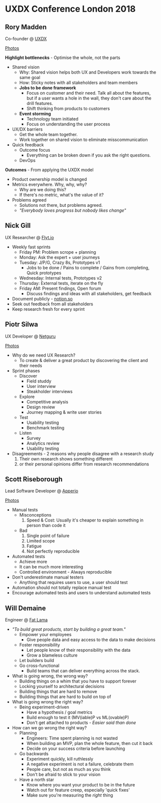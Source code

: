 # UXDX Conference London 2018

## Rory Madden
Co-founder @ [UXDX](https://uxdxconf.com/)

[Photos](./photos/rory-madden)

**Highlight bottlenecks** - Optimise the whole, not the parts
- Shared vision
    - Why: Shared vision helps both UX and Developers work towards the same goal
    - How: Sticky notes with all stakeholders and team members
    - **Jobs to be done framework**
        - Focus on customer and their need. Talk all about the features, but if a user wants a hole in the wall, they don't care about the drill features.
        - Shift thinking from products to customers
    - **Event storming**
        - Technology team initiated
        - Focus on understanding the user process
- UX/DX barriers
    - Get the whole team together.
    - Work together on shared vision to eliminate misscommunication
- Quick feedback
    - Outcome focus
        - Everything can be broken down if you ask the right questions.
    - DevOps

**Outcomes** - From applying the UXDX model
- Product ownership model is changed
- Metrics everywhere. Why, why, why?
    - Why are we doing this?
    - If there's no metric, what's the value of it?
- Problems agreed
    - Solutions not there, but problems agreed.
    - *"Everybody loves progress but nobody likes change"*

## Nick Gill
UX Researcher @ [Flyt.io](https://flyt.io/)

- Weekly fast sprints
    - Friday PM: Problem scrope + planning
    - Monday: Ask the expert + user journeys
    - Tuesday: J/P/G, Crazy 8s, Prototypes v1
        - Jobs to be done / Pains to complete / Gains from completing, Quick prototypes
    - Wednesday: Internal tests, Prototypes v2
    - Thursday: External tests, iterate on the fly
    - Friday AM: Present findings, Open forum
        - Discuss findings and ideas with all stakeholders, get feedback
- Document publicly - [notion.so](https://notion.so)
- Seek out feedback from all stakeholders
- Keep research fresh for every sprint

## Piotr Silwa
UX Developer @ [Netguru](https://www.netguru.co/)

[Photos](./photos/piotr-silwa)

- Why do we need UX Research?
    - To create & deliver a great product by discovering the client and their needs
- Sprint phases
    - Discover
        - Field studdy
        - User interview
        - Steakholder interviews
    - Explore
        - Competitive analysis
        - Design review
        - Journey mapping & write user stories
    - Test
        - Usability testing
        - Benchmark testing
    - Listen
        - Survey
        - Analytics review
        - Usability testing
- Disagreements - 2 reasons why people disagree with a research study
    1. Their own research shows something different
    2. or their personal opinions differ from research recommendations

## Scott Riseborough
Lead Software Developer @ [Apperio](https://www.apperio.com/)

[Photos](./photos/scott-riseborough)

- Manual tests
    - Misconceptions
        1. Speed & Cost: Usually it's cheaper to explain something in person than code it
    - Bad
        1. Single point of failure
        2. Limited scope
        3. Fatigue
        4. Not perfectly reproducible
- Automated tests
    - Achieve more
    - It can be much more interesting
    - Controlled environment - Always reproducible
- Don't underestimate manual testers
    - Anything that requires users to use, a user should test
- Automation should not totally replace manual test
- Encourage automated tests and users to understand automated tests

## Will Demaine
Engineer @ [Fat Lama](https://fatlama.com/)

- *"To build great products, start by building a great team."*
    - Empower your employees
        - Give people data and easy access to the data to make decisions
    - Foster responsibility
        - Let people know of their responsibility with the data
        - Grow a blameless culture
    - Let builders build
    - Go cross-functional
        - Build teams that can deliver everything across the stack.
- What is going wrong, the wrong way?
    - Building things on a whim that you have to support forever
    - Locking yourself to architectural decisions
    - Building things that are hard to remove
    - Building things that are hard to build on top of
- What is going wrong the right way?
    - Being experiment-driven
        - Have a hypothesis / goal metrics
        - Build enough to test it (MV(iable)P vs ML(ovable)P)
        - Don't get attached to products *- Easier said than done*
- How can we go wrong the right way?
    - Planning
        - Engineers: Time spent planning is not wasted
        - When building an MVP, plan the whole feature, then cut it back
        - Decide on your success criteria before launching
    - Go backwards
        - Experiment quickly, kill ruthlessly
        - A negative experiment is not a failure, celebrate them
        - People care, but not as much as you think
        - Don't be afraid to stick to your vision
    - Have a north star
        - Know where you want your product to be in the future
        - Watch out for feature creep, especially 'quick fixes'
        - Make sure you're measuring the *right* thing
